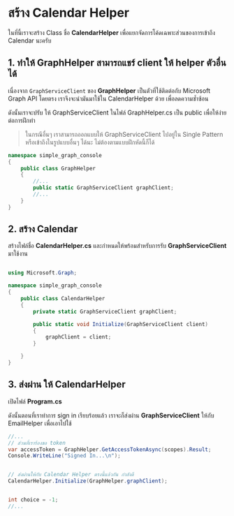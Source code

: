 
# สร้าง Calendar Helper

ในที่นี้เราจะสร้าง Class ชื่อ **CalendarHelper** เพื่อแยกจัดการโค้ดเฉพาะส่วนของการเข้าถึง Calendar นะครับ

## 1. ทำให้ GraphHelper สามารถแชร์ client ให้ helper ตัวอื่นได้

เนื่องจาก `GraphServiceClient` ของ **GraphHelper** เป็นตัวที่ใช้ติดต่อกับ Microsoft Graph API โดยตรง เราจึงจะนำมันมาใช้ใน CalendarHelper ด้วย เพื่อลดความซ้ำซ้อน

ดังนั้นเราจะปรับ ให้ GraphServiceClient ในไฟล์ GraphHelper.cs เป็น public เพื่อให้ง่ายต่อการฝึกทำ

> ในกรณีอื่นๆ เราสามารถออกแบบให้ GraphServiceClient ไปอยู่ใน Single Pattern หรือเข้าถึงในรูปแบบอื่นๆ ได้นะ ไม่ต้องตามแบบฝึกหัดนี้ก็ได้ 

```cs
namespace simple_graph_console
{
    public class GraphHelper
    {
        //...
        public static GraphServiceClient graphClient;
        //...
    }
}
```

## 2. สร้าง Calendar 

สร้างไฟล์ชื่อ **CalendarHelper.cs** และกำหนดให้พร้อมสำหรับการรับ **GraphServiceClient** มาใช้งาน

```cs

using Microsoft.Graph;

namespace simple_graph_console
{
    public class CalendarHelper
    {
        private static GraphServiceClient graphClient;

        public static void Initialize(GraphServiceClient client)
        {
            graphClient = client;
        }

    }
}
```

## 3. ส่งผ่าน ให้ CalendarHelper

เปิดไฟล์ **Program.cs**

ดังนั้นตอนที่เราทำการ sign in เรียบร้อยแล้ว เราจะก็ส่งผ่าน **GraphServiceClient** ให้กับ EmailHelper เพื่อเอาไปใช้

```cs
//...
// ส่วนที่เราร้องขอ token 
var accessToken = GraphHelper.GetAccessTokenAsync(scopes).Result;
Console.WriteLine("Signed In...\n");


// ส่งผ่านให้กับ Calendar Helper ตรงนี้แล้วกัน กำลังดี 
CalendarHelper.Initialize(GraphHelper.graphClient);


int choice = -1;
//...
```